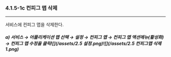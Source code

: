 ### 4.1.5-1c 컨피그 맵 삭제

---

서비스에 컨피그 맵을 삭제한다.

##### a\) 서비스 → 어플리케이션 맵 선택 → 설정 → 컨피그 맵 → 컨피그 맵 액션메뉴\(활성화\) →  컨피그 맵 수정을 클릭![](/assets/2.5 설정.png)![](/assets/2.5 컨피그맵 삭제 1.png)



